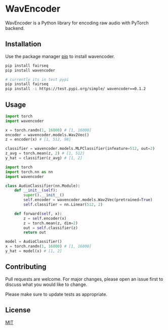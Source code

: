 # WavEncoder

WavEncoder is a Python library for encoding raw audio with PyTorch backend.

## Installation

Use the package manager [pip](https://pip.pypa.io/en/stable/) to install wavencoder.

```bash
pip install fairseq
pip install wavencoder

# currently its in test pypi
pip install fairseq
pip install -i https://test.pypi.org/simple/ wavencoder==0.1.2
```

## Usage

```python
import torch
import wavencoder

x = torch.randn(1, 16000) # [1, 16000]
encoder = wavencoder.models.Wav2Vec()
z = encoder(x) # [1, 512, 98]

classifier = wavencoder.models.MLPClassifier(infeature=512, out=2)
z_avg = torch.mean(z, 2) # [1, 512]
y_hat = classifier(z_avg) # [1, 2]
```

```python
import torch
import torch.nn as nn
import wavencoder

class AudioClassifier(nn.Module):
    def __init__(self):
        super().__init__()
        self.encoder = wavencoder.models.Wav2Vec(pretrained=True)
        self.classifier = nn.Linear(512, 2)

    def forward(self, x):
        z = self.encoder(x)
        z = torch.mean(z, dim=2)
        out = self.classifier(z)
        return out

model = AudioClassifier()
x = torch.randn(1, 16000) # [1, 16000]
y_hat = model(x) # [1, 2]
```

## Contributing
Pull requests are welcome. For major changes, please open an issue first to discuss what you would like to change.

Please make sure to update tests as appropriate.

## License
[MIT](https://choosealicense.com/licenses/mit/)

